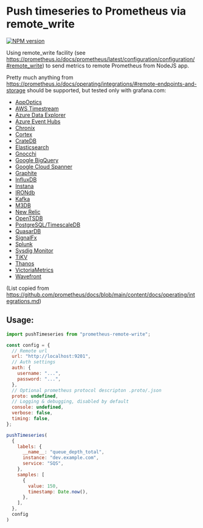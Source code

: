# Push timeseries to Prometheus via remote_write

<span class="badge-npmversion"><a href="https://npmjs.org/package/badges" title="View this project on NPM"><img src="https://img.shields.io/npm/v/prometheus-remote-write.svg" alt="NPM version" /></a></span>

Using remote_write facility (see https://prometheus.io/docs/prometheus/latest/configuration/configuration/#remote_write) to send metrics to remote Prometheus from NodeJS app.

Pretty much anything from https://prometheus.io/docs/operating/integrations/#remote-endpoints-and-storage should be supported, but tested only with grafana.com:

  * [AppOptics](https://github.com/solarwinds/prometheus2appoptics)
  * [AWS Timestream](https://github.com/dpattmann/prometheus-timestream-adapter)
  * [Azure Data Explorer](https://github.com/cosh/PrometheusToAdx)
  * [Azure Event Hubs](https://github.com/bryanklewis/prometheus-eventhubs-adapter)
  * [Chronix](https://github.com/ChronixDB/chronix.ingester)
  * [Cortex](https://github.com/cortexproject/cortex)
  * [CrateDB](https://github.com/crate/crate_adapter)
  * [Elasticsearch](https://www.elastic.co/guide/en/beats/metricbeat/master/metricbeat-metricset-prometheus-remote_write.html)
  * [Gnocchi](https://gnocchi.xyz/prometheus.html)
  * [Google BigQuery](https://github.com/KohlsTechnology/prometheus_bigquery_remote_storage_adapter)
  * [Google Cloud Spanner](https://github.com/google/truestreet)
  * [Graphite](https://github.com/prometheus/prometheus/tree/main/documentation/examples/remote_storage/remote_storage_adapter)
  * [InfluxDB](https://docs.influxdata.com/influxdb/v1.8/supported_protocols/prometheus)
  * [Instana](https://www.instana.com/docs/ecosystem/prometheus/#remote-write)
  * [IRONdb](https://github.com/circonus-labs/irondb-prometheus-adapter)
  * [Kafka](https://github.com/Telefonica/prometheus-kafka-adapter)
  * [M3DB](https://m3db.io/docs/integrations/prometheus/)
  * [New Relic](https://docs.newrelic.com/docs/set-or-remove-your-prometheus-remote-write-integration)
  * [OpenTSDB](https://github.com/prometheus/prometheus/tree/main/documentation/examples/remote_storage/remote_storage_adapter)
  * [PostgreSQL/TimescaleDB](https://github.com/timescale/promscale)
  * [QuasarDB](https://doc.quasardb.net/master/user-guide/integration/prometheus.html)
  * [SignalFx](https://github.com/signalfx/metricproxy#prometheus)
  * [Splunk](https://github.com/kebe7jun/ropee)
  * [Sysdig Monitor](https://docs.sysdig.com/en/docs/installation/prometheus-remote-write/)
  * [TiKV](https://github.com/bragfoo/TiPrometheus)
  * [Thanos](https://github.com/thanos-io/thanos)
  * [VictoriaMetrics](https://github.com/VictoriaMetrics/VictoriaMetrics)
  * [Wavefront](https://github.com/wavefrontHQ/prometheus-storage-adapter)

(List copied from https://github.com/prometheus/docs/blob/main/content/docs/operating/integrations.md)

## Usage:

```js
import pushTimeseries from "prometheus-remote-write";

const config = {
  // Remote url
  url: "http://localhost:9201",
  // Auth settings
  auth: {
    username: "...",
    password: "...",
  },
  // Optional prometheus protocol descripton .proto/.json
  proto: undefined,
  // Logging & debugging, disabled by default
  console: undefined,
  verbose: false,
  timing: false,
};

pushTimeseries(
  {
    labels: {
      __name__: "queue_depth_total",
      instance: "dev.example.com",
      service: "SQS",
    },
    samples: [
      {
        value: 150,
        timestamp: Date.now(),
      },
    ],
  },
  config
)
```


[0]: https://prometheus.io/docs/prometheus/latest/configuration/configuration/#remote_write
[1]: https://grafana.com/docs/grafana-cloud/metrics-prometheus/
[2]: https://docs.newrelic.com/docs/infrastructure/prometheus-integrations/install-configure-remote-write/set-your-prometheus-remote-write-integration/
[3]: https://prometheus.io/docs/operating/integrations/#remote-endpoints-and-storage
